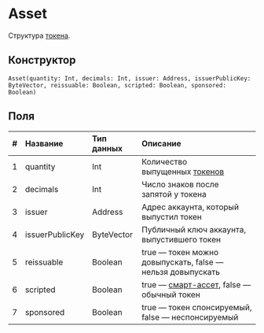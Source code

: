 # Asset

Структура [токена](/blockchain/token.md).

## Конструктор

``` ride
Asset(quantity: Int, decimals: Int, issuer: Address, issuerPublicKey: ByteVector, reissuable: Boolean, scripted: Boolean, sponsored: Boolean)
```

## Поля

|   #   | Название | Тип данных | Описание |
| :--- | :--- | :--- | :--- |
| 1 | quantity | Int | Количество выпущенных [токенов](/blockchain/token.md) |
| 2 | decimals | Int | Число знаков после запятой у токена |
| 3 | issuer | Address | Адрес аккаунта, который выпустил токен |
| 4 | issuerPublicKey | ByteVector | Публичный ключ аккаунта, выпустившего токен |
| 5 | reissuable | Boolean | true — токен можно довыпускать, false — нельзя довыпускать |
| 6 | scripted | Boolean | true — [смарт-ассет](/blockchain/smart-asset.md), false — обычный токен |
| 7 | sponsored | Boolean | true — токен спонсируемый, false — неспонсируемый |
